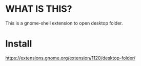 WHAT IS THIS?
=============
This is a gnome-shell extension to open desktop folder.

Install
=======
https://extensions.gnome.org/extension/1120/desktop-folder/
